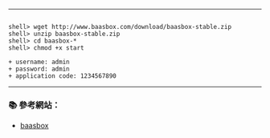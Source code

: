 
---

```console

shell> wget http://www.baasbox.com/download/baasbox-stable.zip
shell> unzip baasbox-stable.zip
shell> cd baasbox-*
shell> chmod +x start
```

```
+ username: admin
+ password: admin
+ application code: 1234567890
```

---

### :books: 參考網站：

- [baasbox](http://www.baasbox.com/)